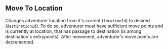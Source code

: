 ## Move To Location

Changes adventurer location from it's current (`locationId`) to desired (`destinationId`).
To do so, adventurer must have sufficient move points and is currently at location, that has passage to destination (is among destination's entrypoints).
After movement, adventurer's move points are decremented.
